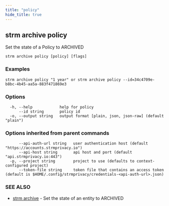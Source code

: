 ```yaml
---
title: "policy"
hide_title: true
---
```

## strm archive policy

Set the state of a Policy to ARCHIVED

```
strm archive policy [policy] [flags]
```

### Examples

```
strm archive policy "1 year" or strm archive policy --id=34c4709e-b8bc-4b45-aa5a-883f471869e3
```

### Options

```
  -h, --help            help for policy
      --id string       policy id
  -o, --output string   output format [plain, json, json-raw] (default "plain")
```

### Options inherited from parent commands

```
      --api-auth-url string   user authentication host (default "https://accounts.strmprivacy.io")
      --api-host string       api host and port (default "api.strmprivacy.io:443")
  -p, --project string        project to use (defaults to context-configured project)
      --token-file string     token file that contains an access token (default is $HOME/.config/strmprivacy/credentials-<api-auth-url>.json)
```

### SEE ALSO

* [strm archive](docs/04-reference/01-cli-reference/strm/archive/index.md)	 - Set the state of an entity to ARCHIVED

